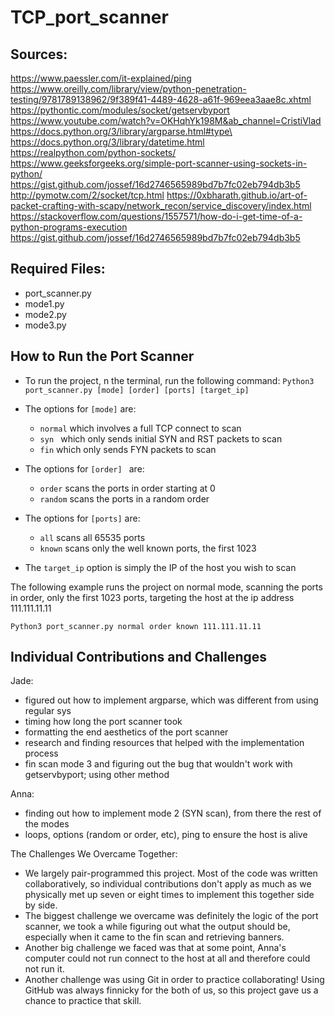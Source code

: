 # TCP_port_scanner

## Sources:
https://www.paessler.com/it-explained/ping
https://www.oreilly.com/library/view/python-penetration-testing/9781789138962/9f389f41-4489-4628-a61f-969eea3aae8c.xhtml
https://pythontic.com/modules/socket/getservbyport
https://www.youtube.com/watch?v=OKHqhYk198M&ab_channel=CristiVlad
https://docs.python.org/3/library/argparse.html#type\
https://docs.python.org/3/library/datetime.html
https://realpython.com/python-sockets/
https://www.geeksforgeeks.org/simple-port-scanner-using-sockets-in-python/
https://gist.github.com/jossef/16d2746565989bd7b7fc02eb794db3b5
http://pymotw.com/2/socket/tcp.html
https://0xbharath.github.io/art-of-packet-crafting-with-scapy/network_recon/service_discovery/index.html
https://stackoverflow.com/questions/1557571/how-do-i-get-time-of-a-python-programs-execution
https://gist.github.com/jossef/16d2746565989bd7b7fc02eb794db3b5 

## Required Files: 
- port_scanner.py
- mode1.py
- mode2.py
- mode3.py

## How to Run the Port Scanner
- To run the project, n the terminal, run the following command:
```Python3 port_scanner.py [mode] [order] [ports] [target_ip]```

- The options for `[mode]` are: 
    - `normal` which involves a full TCP connect to scan
    - `syn ` which only sends initial SYN and RST packets to scan
    - `fin` which only sends FYN packets to scan
- The options for `[order] ` are:
    - `order` scans the ports in order starting at 0
    - `random` scans the ports in a random order
- The options for `[ports]` are:
    - `all` scans all 65535 ports
    - `known` scans only the well known ports, the first 1023
- The `target_ip` option is simply the IP of the host you wish to scan

The following example runs the project on normal mode, scanning the ports in order, only the first 1023 ports, targeting the host at the ip address 111.111.11.11

```Python3 port_scanner.py normal order known 111.111.11.11```

## Individual Contributions and Challenges 
Jade:
- figured out how to implement argparse, which was different from using regular sys 
- timing how long the port scanner took 
- formatting the end aesthetics of the port scanner
- research and finding resources that helped with the implementation process 
- fin scan mode 3 and figuring out the bug that wouldn't work with getservbyport; using other method 

Anna:
- finding out how to implement mode 2 (SYN scan), from there the rest of the modes 
- loops, options (random or order, etc), ping to ensure the host is alive 

The Challenges We Overcame Together:
- We largely pair-programmed this project. Most of the code was written collaboratively, so individual contributions don't apply as much as we physically met up seven or eight times to implement this together side by side. 
- The biggest challenge we overcame was definitely the logic of the port scanner, we took a while figuring out what the output should be, especially when it came to the fin scan and retrieving banners. 
- Another big challenge we faced was that at some point, Anna's computer could not run connect to the host at all and therefore could not run it. 
- Another challenge was using Git in order to practice collaborating! Using GitHub was always finnicky for the both of us, so this project gave us a chance to practice that skill. 

